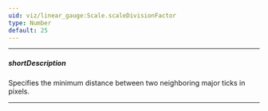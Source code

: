 ```yaml
---
uid: viz/linear_gauge:Scale.scaleDivisionFactor
type: Number
default: 25
---
```

---
##### shortDescription
Specifies the minimum distance between two neighboring major ticks in pixels.

---
